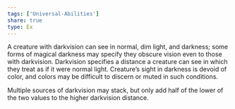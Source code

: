 ```yaml
---
tags: ['Universal-Abilities']
share: true
type: Ex
---
```

A creature with darkvision can see in normal, dim light, and darkness; some forms of magical darkness may specify they obscure vision even to those with darkvision. Darkvision specifies a distance a creature can see in which they treat as if it were normal light. Creature’s sight in darkness is devoid of color, and colors may be difficult to discern or muted in such conditions.

Multiple sources of darkvision may stack, but only add half of the lower of the two values to the higher darkvision distance.